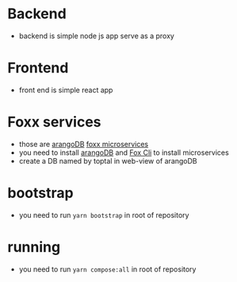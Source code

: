 # Backend

- backend is simple node js app serve as a proxy

# Frontend

- front end is simple react app

# Foxx services

- those are [arangoDB](https://www.arangodb.com/) [foxx microservices](https://www.arangodb.com/docs/3.6/foxx.html)
- you need to install [arangoDB](https://www.arangodb.com/docs/stable/installation.html) and [Fox Cli](https://www.arangodb.com/docs/3.6/programs-foxx-cli.html) to install microservices
- create a DB named by toptal in web-view of arangoDB

# bootstrap

- you need to run `yarn bootstrap` in root of repository

# running

- you need to run `yarn compose:all` in root of repository
